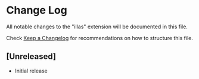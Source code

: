 # Change Log

All notable changes to the "illas" extension will be documented in this file.

Check [Keep a Changelog](http://keepachangelog.com/) for recommendations on how to structure this file.

## [Unreleased]

- Initial release
